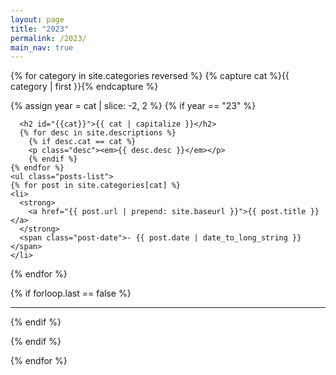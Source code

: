```yaml
---
layout: page
title: "2023"
permalink: /2023/
main_nav: true
---
```


{% for category in site.categories reversed %}
  {% capture cat %}{{ category | first }}{% endcapture %}

  {% assign year = cat | slice: -2, 2 %}
  {% if year ==  "23" %}

      <h2 id="{{cat}}">{{ cat | capitalize }}</h2>
      {% for desc in site.descriptions %}
        {% if desc.cat == cat %}
        <p class="desc"><em>{{ desc.desc }}</em></p>
        {% endif %}
    {% endfor %}
    <ul class="posts-list">
    {% for post in site.categories[cat] %}
    <li>
      <strong>
        <a href="{{ post.url | prepend: site.baseurl }}">{{ post.title }}</a>
      </strong>
      <span class="post-date">- {{ post.date | date_to_long_string }}</span>
    </li>
  {% endfor %}
  </ul>
  {% if forloop.last == false %}<hr>{% endif %}
    
  {% endif %}
  

{% endfor %}

<br>
